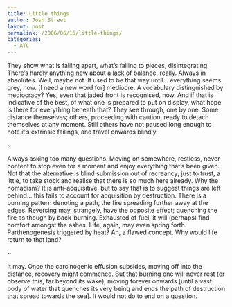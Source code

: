 ```yaml
---
title: Little things
author: Josh Street
layout: post
permalink: /2006/06/16/little-things/
categories:
  - ATC
---
```

They show what is falling apart, what&#8217;s falling to pieces, disintegrating. There&#8217;s hardly anything new about a lack of balance, really. Always in absolutes. Well, maybe not. It used to be that way until&#8230; everything seems grey, now. [I need a new word for] mediocre. A vocabulary distinguished by mediocracy? Yes, even that jaded front is recognised, now. And if that is indicative of the best, of what one is prepared to put on display, what hope is there for everything beneath that? They see through, one by one. Some distance themselves; others, proceeding with caution, ready to detach themselves at any moment. Still others have not paused long enough to note it&#8217;s extrinsic failings, and travel onwards blindly.

~

Always asking too many questions. Moving on somewhere, restless, never content to stop even for a moment and enjoy everything that&#8217;s been given. Not that the alternative is blind submission out of recreancy; just to trust, a little, to take stock and realise that there is so much here already. Why the nomadism? It is anti-acquisitive, but to say that is to suggest things are left behind&#8230; this fails to account for acquisition by destruction. There is a burning pattern denoting a path, the fire spreading further away at the edges. Reversing may, strangely, have the opposite effect; quenching the fire as though by back-burning. Exhausted of fuel, it will (perhaps) find comfort amongst the ashes. Life, again, may even spring forth. Parthenogenesis triggered by heat? Ah, a flawed concept. Why would life return to that land?

~

It may. Once the carcinogenic effusion subsides, moving off into the distance, recovery might commence. But that burning one will never rest (or observe this, far beyond its wake), moving forever onwards [until a vast body of water that quenches its very being and ends the path of destruction that spread towards the sea]. It would not do to end on a question.